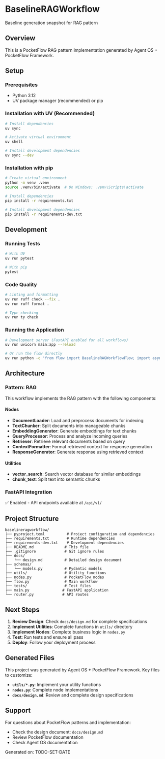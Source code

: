 # BaselineRAGWorkflow

Baseline generation snapshot for RAG pattern

## Overview

This is a PocketFlow RAG pattern implementation generated by Agent OS + PocketFlow Framework.

## Setup

### Prerequisites

- Python 3.12
- UV package manager (recommended) or pip

### Installation with UV (Recommended)

```bash
# Install dependencies
uv sync

# Activate virtual environment
uv shell

# Install development dependencies
uv sync --dev
```

### Installation with pip

```bash
# Create virtual environment
python -m venv .venv
source .venv/bin/activate  # On Windows: .venv\Scripts\activate

# Install dependencies
pip install -r requirements.txt

# Install development dependencies
pip install -r requirements-dev.txt
```

## Development

### Running Tests

```bash
# With UV
uv run pytest

# With pip
pytest
```

### Code Quality

```bash
# Linting and formatting
uv run ruff check --fix .
uv run ruff format .

# Type checking
uv run ty check
```

### Running the Application

```bash
# Development server (FastAPI enabled for all workflows)
uv run uvicorn main:app --reload

# Or run the flow directly
uv run python -c "from flow import BaselineRAGWorkflowFlow; import asyncio; flow = BaselineRAGWorkflowFlow(); asyncio.run(flow.run_async({}))"
```

## Architecture

### Pattern: RAG

This workflow implements the RAG pattern with the following components:

#### Nodes
- **DocumentLoader**: Load and preprocess documents for indexing
- **TextChunker**: Split documents into manageable chunks
- **EmbeddingGenerator**: Generate embeddings for text chunks
- **QueryProcessor**: Process and analyze incoming queries
- **Retriever**: Retrieve relevant documents based on query
- **ContextFormatter**: Format retrieved context for response generation
- **ResponseGenerator**: Generate response using retrieved context

#### Utilities
- **vector_search**: Search vector database for similar embeddings
- **chunk_text**: Split text into semantic chunks

### FastAPI Integration

✅ Enabled - API endpoints available at `/api/v1/`

## Project Structure

```
baselineragworkflow/
├── pyproject.toml          # Project configuration and dependencies
├── requirements.txt        # Runtime dependencies
├── requirements-dev.txt    # Development dependencies
├── README.md              # This file
├── .gitignore             # Git ignore rules
├── docs/
│   └── design.md          # Detailed design document
├── schemas/
│   └── models.py          # Pydantic models
├── utils/                 # Utility functions
├── nodes.py               # PocketFlow nodes
├── flow.py                # Main workflow
├── tests/                 # Test files
├── main.py               # FastAPI application
└── router.py             # API routes
```

## Next Steps

1. **Review Design**: Check `docs/design.md` for complete specifications
2. **Implement Utilities**: Complete functions in `utils/` directory
3. **Implement Nodes**: Complete business logic in `nodes.py`
4. **Test**: Run tests and ensure all pass
5. **Deploy**: Follow your deployment process

## Generated Files

This project was generated by Agent OS + PocketFlow Framework. Key files to customize:

- **`utils/*.py`**: Implement your utility functions
- **`nodes.py`**: Complete node implementations
- **`docs/design.md`**: Review and complete design specifications

## Support

For questions about PocketFlow patterns and implementation:
- Check the design document: `docs/design.md`
- Review PocketFlow documentation
- Check Agent OS documentation

Generated on: TODO-SET-DATE
